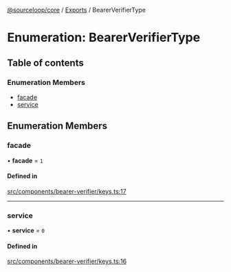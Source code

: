 [@sourceloop/core](../README.md) / [Exports](../modules.md) / BearerVerifierType

# Enumeration: BearerVerifierType

## Table of contents

### Enumeration Members

- [facade](BearerVerifierType.md#facade)
- [service](BearerVerifierType.md#service)

## Enumeration Members

### facade

• **facade** = ``1``

#### Defined in

[src/components/bearer-verifier/keys.ts:17](https://github.com/sourcefuse/loopback4-microservice-catalog/blob/77bb890a2/packages/core/src/components/bearer-verifier/keys.ts#L17)

___

### service

• **service** = ``0``

#### Defined in

[src/components/bearer-verifier/keys.ts:16](https://github.com/sourcefuse/loopback4-microservice-catalog/blob/77bb890a2/packages/core/src/components/bearer-verifier/keys.ts#L16)
